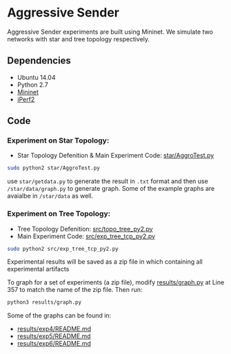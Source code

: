# Aggressive Sender

Aggressive Sender experiments are built using Mininet. We simulate two networks with star and tree topology respectively.

## Dependencies

-   Ubuntu 14.04
-   Python 2.7
-   [Mininet](https://pypi.org/project/mininet/)
-   [iPerf2](https://iperf.fr/iperf-doc.php)

## Code

### Experiment on Star Topology:

-   Star Topology Defenition & Main Experiment Code: [star/AggroTest.py](star/AggroTest.py)

```bash
sudo python2 star/AggroTest.py
```

use `star/getdata.py` to generate the result in `.txt` format and then use `/star/data/graph.py` to generate graph. Some of the example graphs are avaialbe in `/star/data` as well.

### Experiment on Tree Topology:

-   Tree Topology Defenition: [src/topo_tree_py2.py](src/topo_tree_py2.py)
-   Main Experiment Code: [src/exp_tree_tcp_py2.py](src/exp_tree_tcp_py2.py)

```bash
sudo python2 src/exp_tree_tcp_py2.py
```

Experimental results will be saved as a zip file in which containing all experimental artifacts

To graph for a set of experiments (a zip file), modify [results/graph.py](results/graph.py) at Line 357 to match the name of the zip file. Then run:

```bash
python3 results/graph.py
```

Some of the graphs can be found in:

-   [results/exp4/README.md](results/exp4/README.md)
-   [results/exp5/README.md](results/exp5/README.md)
-   [results/exp6/README.md](results/exp6/README.md)
